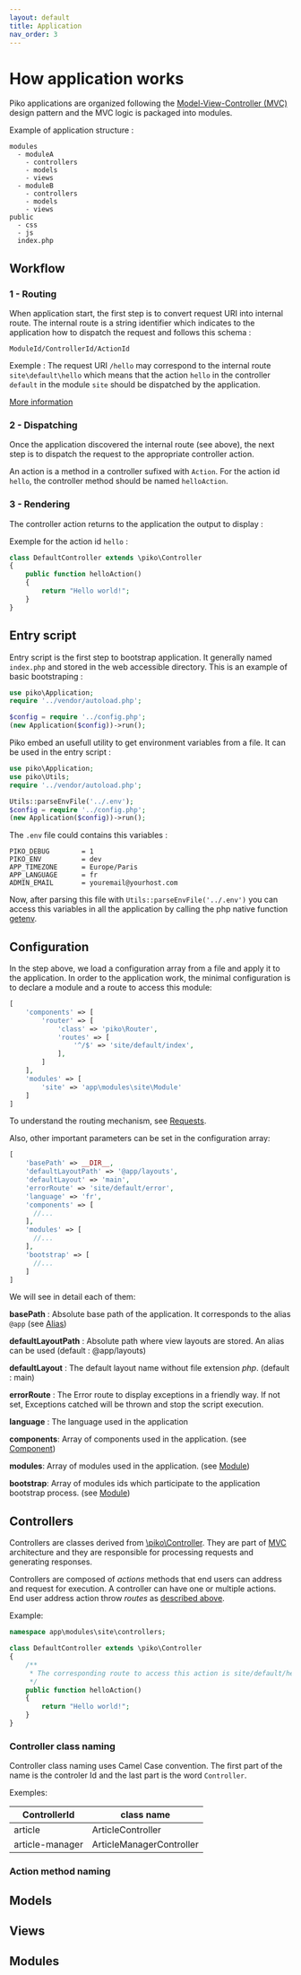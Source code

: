 ```yaml
---
layout: default
title: Application
nav_order: 3
---
```


# How application works

Piko applications are organized following the [Model-View-Controller (MVC)](https://en.wikipedia.org/wiki/Model%E2%80%93view%E2%80%93controller) design pattern and the MVC logic is packaged into modules.

Example of application structure : 

```
modules
  - moduleA
    - controllers
    - models
    - views
  - moduleB
    - controllers
    - models
    - views
public
  - css
  - js
  index.php
```

## Workflow

<a name="routing"></a>

### 1 - Routing

When application start, the first step is to convert request URI into internal route. The internal route is a string identifier which indicates to the application how to dispatch the request and follows this schema :

`ModuleId/ControllerId/ActionId`

Exemple : The request URI `/hello` may correspond to the internal route `site\default\hello` which means that the action `hello` in the controller `default` in the module `site` should be dispatched by the application.

[More information](requests.md)

### 2 - Dispatching

Once the application discovered the internal route (see above), the next step is to dispatch the request to the appropriate controller action.

An action is a method in a controller sufixed with `Action`. For the action id `hello`, the controller method should be named `helloAction`.

### 3 - Rendering

The controller action returns to the application the output to display :

Exemple for the action id `hello` :

```php
class DefaultController extends \piko\Controller
{
    public function helloAction()
    {
        return "Hello world!";
    }
}
```

## Entry script

Entry script is the first step to bootstrap application. It generally named `index.php` and stored in the web accessible directory.
This is an example of basic bootstraping :

```php
use piko\Application;
require '../vendor/autoload.php';

$config = require '../config.php';
(new Application($config))->run();
```

Piko embed an usefull utility to get environment variables from a file. It can be used in the entry script :

```php
use piko\Application;
use piko\Utils;
require '../vendor/autoload.php';

Utils::parseEnvFile('../.env');
$config = require '../config.php';
(new Application($config))->run();
```
The `.env` file could contains this variables :

```
PIKO_DEBUG        = 1
PIKO_ENV          = dev
APP_TIMEZONE      = Europe/Paris
APP_LANGUAGE      = fr
ADMIN_EMAIL       = youremail@yourhost.com
```

Now, after parsing this file with ```Utils::parseEnvFile('../.env')``` you can access this variables in all the application by calling the php native function [getenv](https://www.php.net/manual/en/function.getenv.php).

## Configuration

In the step above, we load a configuration array from a file and apply it to the application. In order to the application work, the minimal configuration is to declare a module and a route to access this module:

```php
[
    'components' => [
        'router' => [
            'class' => 'piko\Router',
            'routes' => [
                '^/$' => 'site/default/index',
            ],
        ]
    ],
    'modules' => [
        'site' => 'app\modules\site\Module'
    ]
]
```

To understand the routing mechanism, see [Requests](requests.md).

Also, other important parameters can be set in the configuration array:

```php
[
    'basePath' => __DIR__,
    'defaultLayoutPath' => '@app/layouts',
    'defaultLayout' => 'main',
    'errorRoute' => 'site/default/error',
    'language' => 'fr',
    'components' => [
      //...
    ],
    'modules' => [
      //...
    ],
    'bootstrap' => [
      //...
    ]
]
```

We will see in detail each of them:

**basePath** : Absolute base path of the application. It corresponds to the alias `@app` (see [Alias](concepts.md#alias))

**defaultLayoutPath** : Absolute path where view layouts are stored. An alias can be used (default : @app/layouts)

**defaultLayout** : The default layout name without file extension *php*. (default : main)

**errorRoute** : The Error route to display exceptions in a friendly way. If not set, Exceptions catched will be thrown and stop the script execution.

**language** : The language used in the application

**components**: Array of components used in the application. (see [Component](concepts.md#component))

**modules**: Array of modules used in the application. (see [Module](concepts.md#module))

**bootstrap**: Array of modules ids which participate to the application bootstrap process. (see [Module](concepts.md#module))

## Controllers

Controllers are classes derived from [\piko\Controller](api/Controller.md). They are part of [MVC](http://en.wikipedia.org/wiki/Model%E2%80%93view%E2%80%93controller) architecture and they are responsible for processing requests and generating responses.

Controllers are composed of *actions* methods that end users can address and request for execution. A controller can have one or multiple actions.
End user address action throw *routes* as [described above](#routing).

Example:

```php
namespace app\modules\site\controllers;

class DefaultController extends \piko\Controller
{
    /**
     * The corresponding route to access this action is site/default/hello
     */
    public function helloAction()
    {
        return "Hello world!";
    }
}
```

### Controller class naming

Controller class naming uses Camel Case convention. The first part of the name is the controler Id and the last part is the word `Controller`.

Exemples:

| ControllerId | class name |
|------------- |------------|
| article | ArticleController |
| article-manager | ArticleManagerController |

### Action method naming


## Models

## Views

## Modules


